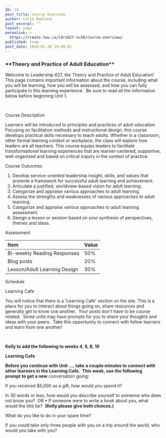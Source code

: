 ```yaml
---
ID: 14
post_title: Course Overview
author: Colin Madland
post_excerpt: ""
layout: page
permalink: >
  https://create.twu.ca/ldrs627-su18/course-overview/
published: true
post_date: 2018-01-20 19:49:01
---
```

<h3>**Theory and Practice of Adult Education**</h3>
Welcome to Leadership 627, the Theory and Practice of Adult Education!  This page contains important information about the course, including what you will be learning, how you will be assessed, and how you can fully participate in this learning experience.  Be sure to read all the information below before beginning Unit 1.

&nbsp;

Course Description

Learners will be introduced to principles and practices of adult education. Focusing on facilitation methods and instructional design, this course develops practical skills necessary to teach adults. Whether in a classroom, other formal learning context or workplace, the class will explore how leaders are all teachers. This course equips leaders to facilitate transformational learning experiences that are learner-centered, supportive, well-organized and based on critical inquiry in the context of practice.

Course Outcomes

1. Develop service-oriented leadership insight, skills, and values that promote a framework for successful adult learning and achievement.
2. Articulate a justified, worldview-based vision for adult learning.
3. Categorize and appraise various approaches to adult learning.
4. Assess the strengths and weaknesses of various approaches to adult learning.
5. Categorize and appraise various approaches to adult learning assessment.
6. Design a lesson or session based on your synthesis of perspectives, themes and ideas.

Assessment

|Item|Value|
|:---|:---|
|Bi-weekly Reading Responses |50%|
|Blog posts|20%|
| Lesson/Adult Learning Design | 30%|

Schedule

Learning Cafe

You will notice that there is a 'Learning Cafe' section on the site. This is a place for you to interact about things going on, share resources and generally get to know one another.  Your posts don't have to be course related.  Some units may have prompts for you to share your thoughts and ideas with your peers.  Take this opportunity to connect with fellow learners and learn from one another!

&nbsp;

<strong>Kelly to add the following to weeks 4, 6, 8, 10</strong>

<strong>Learning Cafe </strong>

<strong>Before you continue with Unit ..., take a couple minutes to connect with other learners in the Learning Cafe.  This week, use the following prompt</strong> <strong>to get a new</strong> conversation going:

If you received $5,000 as a gift, how would you spend it?

In 30 words or less, how would you describe yourself to someone who does not know you?  OR • If someone were to write a book about you, what would the title be?  <strong>(Kelly please give both choices.)</strong>

What do you like to do in your spare time?

If you could take only three people with you on a trip around the world, who would you take with you?

&nbsp;

&nbsp;